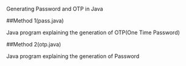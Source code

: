 Generating Password and OTP in Java

##Method 1(pass.java)

Java program explaining the generation of OTP(One Time Password) 

##Method 2(otp.java)

Java program explaining the generation of Password
